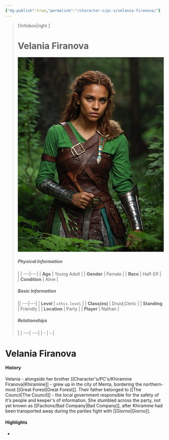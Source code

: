 ```yaml
---
{"dg-publish":true,"permalink":"/character-s/pc-s/velania-firanova/"}
---
```


>[!infobox|right ]
># **Velania Firanova**
>![Velania.jpg|cover h-small](/img/user/Attachments/Characters/Velania.jpg)
>##### **Physical Information**
>| | 
>---|---|
>| **Age** | Young Adult |
>| **Gender** | Female |
>| **Race** | Half-Elf |
>| **Condition** | Alive |
>##### **Basic Information**
>||
>---|---|
>| **Level** | `=this.level` |
>| **Class(es)** | Druid,Cleric |
>| **Standing** | Friendly |
>| **Location** | Party |
>| **Player** | Nathan |
>##### **Relationships**
>| |
>---| ---|
>| - | *-* |

# Velania Firanova
#### History

Velania - alongside her brother [[Character's/PC's/Khiramine Firanova\|Khiramine]] - grew up in the city of Menta, bordering the northern-most [[Great Forest\|Great Forest]]. Their father belonged to [[The Council\|The Council]] - the local government responsible for the safety of it's people and keeper's of information. She stumbled across the party, not yet known as [[Factions/Bad Company\|Bad Company]], after Khiramine had been transported away during the parties fight with [[Giorno\|Giorno]].

#### Highlights
- 